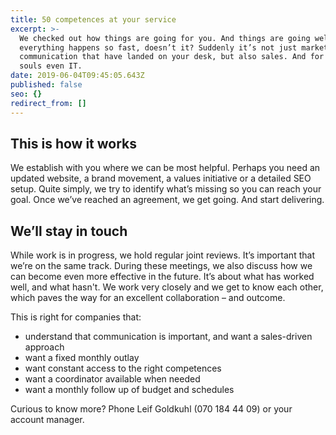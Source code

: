```yaml
---
title: 50 competences at your service
excerpt: >-
  We checked out how things are going for you. And things are going well, but
  everything happens so fast, doesn’t it? Suddenly it’s not just marketing and
  communication that have landed on your desk, but also sales. And for some poor
  souls even IT. 
date: 2019-06-04T09:45:05.643Z
published: false
seo: {}
redirect_from: []
---
```

## This is how it works

We establish with you where we can be most helpful. Perhaps you need an updated website, a brand movement, a values initiative or a detailed SEO setup. Quite simply, we try to identify what’s missing so you can reach your goal. Once we’ve reached an agreement, we get going. And start delivering. 

## We’ll stay in touch

While work is in progress, we hold regular joint reviews. It’s important that we’re on the same track. During these meetings, we also discuss how we can become even more effective in the future. It’s about what has worked well, and what hasn't. We work very closely and we get to know each other, which paves the way for an excellent collaboration – and outcome. 

This is right for companies that:

* understand that communication is important, and want a sales-driven approach
* want a fixed monthly outlay 
* want constant access to the right competences
* want a coordinator available when needed
* want a monthly follow up of budget and schedules

Curious to know more?
Phone Leif Goldkuhl (070 184 44 09) or your account manager.
